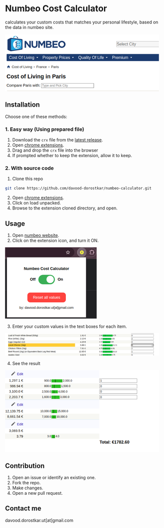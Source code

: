 # Numbeo Cost Calculator

calculates your custom costs that matches your personal lifestyle, based on the data in numbeo site.

![](/img/header.png)


## Installation
Choose one of these methods:

### 1. Easy way (Using prepared file)
1. Download the `crx` file from the [latest release](https://github.com/davood-dorostkar/numbeo-calculator/releases).
2. Open [chrome extensions](chrome://extensions/).
3. Drag and drop the `crx` file into the browser
4. If prompted whether to keep the extension, allow it to keep.

### 2. With source code

1. Clone this repo
```sh
git clone https://github.com/davood-dorostkar/numbeo-calculator.git
```
2. Open [chrome extensions](chrome://extensions/).
3. Click on load unpacked.
4. Browse to the extension cloned directory, and open.
   
## Usage
1. Open [numbeo website](https://www.numbeo.com/cost-of-living).
2. Click on the extension icon, and turn it ON.

![](/img/on-off.png)

3. Enter your custom values in the text boxes for each item.

![](/img/enter-values.png)

4. See the result

![](/img/total.png)

## Contribution
1. Open an issue or identify an existing one.
2. Fork the repo.
3. Make changes.
4. Open a new pull request.

## Contact me
davood.dorostkar.ut[at]gmail.com